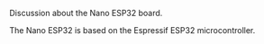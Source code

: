 Discussion about the Nano ESP32 board.

The Nano ESP32 is based on the Espressif ESP32 microcontroller.
